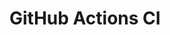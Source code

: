 # GitHub Actions CI










































































































































































































































































































































































































































































































































































































































































































































































































































































































































































































































































































































































































































































































































































































































































































































































































































































































































































































































































































































































































































































































































































































































































































































































































































































































































































































































